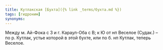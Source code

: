 ```yaml
---
title: Кутлакская [Бухта]({% link _terms/бухта.md %})
tags: [гидроним]
synonyms:
---
```


Между м. Ай-Фока с З и г. Караул-Оба с В; к Ю от нп Веселое (Судак.) – по р.
Кутлак, устье которой в этой бухте, или по б. нп Кутлак, теперь Веселое.
